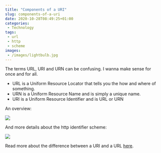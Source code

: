 ```yaml
---
title: "Components of a URI"
slug: components-of-a-uri
date: 2020-10-28T08:49:25+01:00
categories:
 - Technology
tags:
 - url
 - http
 - scheme
images:
 - /images/lightbulb.jpg
---
```


The terms URL, URI and URN can be confusing. I wanna make sense for once and for all.
<!--more-->

* URL is a Uniform Resource Locator that tells you the how and where of something.
* URN is a Uniform Resource Name and is simply a unique name.
* URI is a Uniform Resource Identifier and is URL or URN

An overview:

![](/images/URI-URL-URN.png)

And more details about the http identifier scheme:

![](/images/http%20identifier%20scheme.png)

Read more about the difference between a URI and a URL [here](https://danielmiessler.com/study/difference-between-uri-url/).